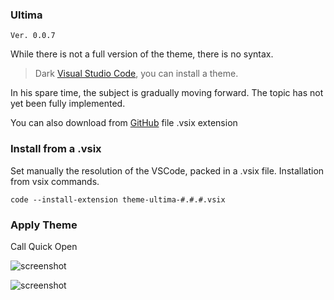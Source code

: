 ### Ultima 
`Ver. 0.0.7`

While there is not a full version of the theme, there is no syntax. 

> Dark [Visual Studio Code](https://code.visualstudio.com/), you can install a theme.

In his spare time, the subject is gradually moving forward.
The topic has not yet been fully implemented.

You can also download from [GitHub](https://github.com/custapp/theme-ultima/releases) file .vsix extension 

### Install from a .vsix
Set manually the resolution of the VSCode, packed in a .vsix file.
Installation from vsix commands.

`code --install-extension theme-ultima-#.#.#.vsix`

### Apply Theme
Call Quick Open

![screenshot](https://camo.githubusercontent.com/4fdf428d56688e882eb95654db0b838d280cce1f/68747470733a2f2f646576656c6f7065722e6170706c652e636f6d2f66617669636f6e2e69636f)

![screenshot](https://raw.githubusercontent.com/custapp/theme-ultima/master/screenshot.png)
